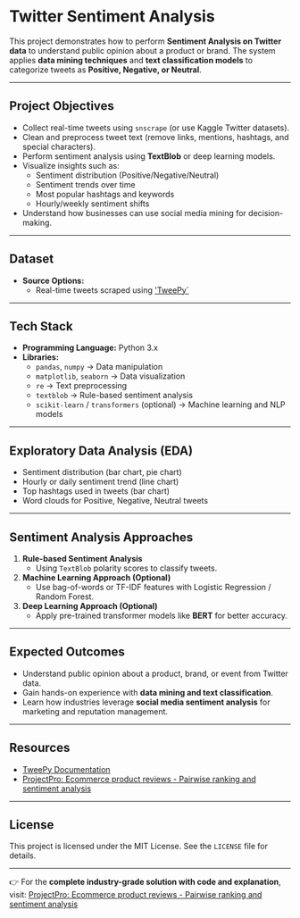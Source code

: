 # Twitter Sentiment Analysis

This project demonstrates how to perform **Sentiment Analysis on Twitter data** to understand public opinion about a product or brand. The system applies **data mining techniques** and **text classification models** to categorize tweets as **Positive, Negative, or Neutral**.  

---  

## Project Objectives  
- Collect real-time tweets using `snscrape` (or use Kaggle Twitter datasets).  
- Clean and preprocess tweet text (remove links, mentions, hashtags, and special characters).  
- Perform sentiment analysis using **TextBlob** or deep learning models.  
- Visualize insights such as:  
  - Sentiment distribution (Positive/Negative/Neutral)  
  - Sentiment trends over time  
  - Most popular hashtags and keywords  
  - Hourly/weekly sentiment shifts  
- Understand how businesses can use social media mining for decision-making.  

---  

## Dataset  
- **Source Options:**  
  - Real-time tweets scraped using ['TweePy`](https://www.tweepy.org/)  
---  

## Tech Stack  
- **Programming Language:** Python 3.x  
- **Libraries:**  
  - `pandas`, `numpy` → Data manipulation  
  - `matplotlib`, `seaborn` → Data visualization  
  - `re` → Text preprocessing  
  - `textblob` → Rule-based sentiment analysis  
  - `scikit-learn` / `transformers` (optional) → Machine learning and NLP models  

---  

## Exploratory Data Analysis (EDA)  
- Sentiment distribution (bar chart, pie chart)  
- Hourly or daily sentiment trend (line chart)  
- Top hashtags used in tweets (bar chart)  
- Word clouds for Positive, Negative, Neutral tweets  

---  

## Sentiment Analysis Approaches  
1. **Rule-based Sentiment Analysis**  
   - Using `TextBlob` polarity scores to classify tweets.  
2. **Machine Learning Approach (Optional)**  
   - Use bag-of-words or TF-IDF features with Logistic Regression / Random Forest.  
3. **Deep Learning Approach (Optional)**  
   - Apply pre-trained transformer models like **BERT** for better accuracy.  

---  

## Expected Outcomes  
- Understand public opinion about a product, brand, or event from Twitter data.  
- Gain hands-on experience with **data mining and text classification**.  
- Learn how industries leverage **social media sentiment analysis** for marketing and reputation management.  

---  

## Resources  
- [TweePy Documentation](https://docs.tweepy.org/en/stable/)  
- [ProjectPro: Ecommerce product reviews - Pairwise ranking and sentiment analysis](https://www.projectpro.io/project-use-case/ecommerce-product-reviews-ranking-sentiment-analysis)  

---  

## License  
This project is licensed under the MIT License. See the `LICENSE` file for details.  

---  

👉 For the **complete industry-grade solution with code and explanation**, visit:  [ProjectPro: Ecommerce product reviews - Pairwise ranking and sentiment analysis](https://www.projectpro.io/project-use-case/ecommerce-product-reviews-ranking-sentiment-analysis)  
